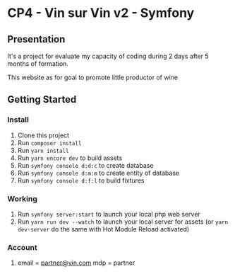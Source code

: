# CP4 - Vin sur Vin v2 - Symfony

## Presentation

It's a project for evaluate my capacity of coding during 2 days after 5 months of formation.

This website as for goal to promote little productor of wine

## Getting Started 

### Install

1. Clone this project
2. Run `composer install`
3. Run `yarn install`
4. Run `yarn encore dev` to build assets
5. Run `symfony console d:d:c` to create database
6. Run `symfony console d:m:m` to create entity of database
7. Run `symfony console d:f:l` to build fixtures

### Working

1. Run `symfony server:start` to launch your local php web server
2. Run `yarn run dev --watch` to launch your local server for assets (or `yarn dev-server` do the same with Hot Module Reload activated)

### Account

1. email = partner@vin.com mdp = partner
